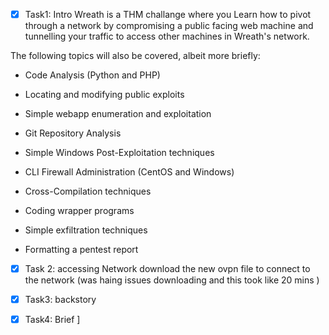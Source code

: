  - [x] Task1: Intro
Wreath is a THM challange where you Learn how to pivot through a network by compromising a public facing web machine and tunnelling your traffic to access other machines in Wreath's network.

The following topics will also be covered, albeit more briefly:

- Code Analysis (Python and PHP)
- Locating and modifying public exploits  
    
- Simple webapp enumeration and exploitation  
    
- Git Repository Analysis
- Simple Windows Post-Exploitation techniques
- CLI Firewall Administration (CentOS and Windows)
- Cross-Compilation techniques
- Coding wrapper programs
- Simple exfiltration techniques  
    
- Formatting a pentest report

- [x] Task 2: accessing Network
download the new ovpn file to connect to the network (was haing issues downloading and this took like 20 mins )

- [x] Task3: backstory
- [x] Task4: Brief
	]